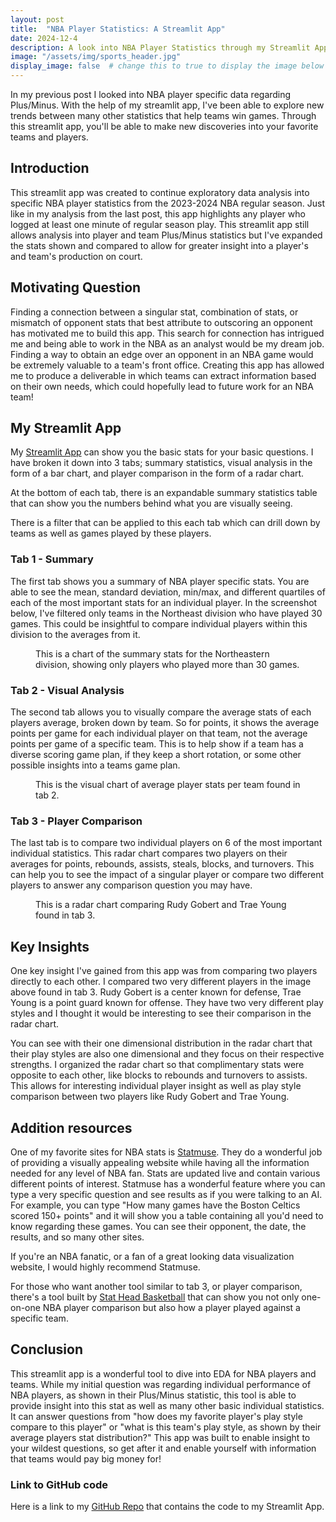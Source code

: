 ```yaml
---
layout: post
title:  "NBA Player Statistics: A Streamlit App"
date: 2024-12-4
description: A look into NBA Player Statistics through my Streamlit App.
image: "/assets/img/sports_header.jpg"
display_image: false  # change this to true to display the image below the banner 
---
```


<p class="intro"><span class="dropcap">I</span>n my previous post I looked into NBA player specific data regarding Plus/Minus.  With the help of my streamlit app, I've been able to explore new trends between many other statistics that help teams win games.  Through this streamlit app, you'll be able to make new discoveries into your favorite teams and players.</p>


## Introduction

This streamlit app was created to continue exploratory data analysis into specific NBA player statistics from the 2023-2024 NBA regular season.  Just like in my analysis from the last post, this app highlights any player who logged at least one minute of regular season play.  This streamlit app still allows analysis into player and team Plus/Minus statistics but I've expanded the stats shown and compared to allow for greater insight into a player's and team's production on court.

## Motivating Question

Finding a connection between a singular stat, combination of stats, or mismatch of opponent stats that best attribute to outscoring an opponent has motivated me to build this app.  This search for connection has intrigued me and being able to work in the NBA as an analyst would be my dream job. Finding a way to obtain an edge over an opponent in an NBA game would be extremely valuable to a team's front office.  Creating this app has allowed me to produce a deliverable in which teams can extract information based on their own needs, which could hopefully lead to future work for an NBA team!

## My Streamlit App

My [Streamlit App](https://nba-player-statistics-blog-3.streamlit.app/) can show you the basic stats for your basic questions.  I have broken it down into 3 tabs; summary statistics, visual analysis in the form of a bar chart, and player comparison in the form of a radar chart.  

At the bottom of each tab, there is an expandable summary statistics table that can show you the numbers behind what you are visually seeing.  

There is a filter that can be applied to this each tab which can drill down by teams as well as games played by these players.

### Tab 1 - Summary

The first tab shows you a summary of NBA player specific stats.  You are able to see the mean, standard deviation, min/max, and different quartiles of each of the most important stats for an individual player.  In the screenshot below, I've filtered only teams in the Northeast division who have played 30 games.  This could be insightful to compare individual players within this division to the averages from it.

<figure>
	<img src="https://eladle21.github.io/my-blog/assets/img/summary_stats.png" alt=""> 
	<figcaption>This is a chart of the summary stats for the Northeastern division, showing only players who played more than 30 games.</figcaption>
</figure>

### Tab 2 - Visual Analysis

The second tab allows you to visually compare the average stats of each players average, broken down by team.  So for points, it shows the average points per game for each individual player on that team, not the average points per game of a specific team.  This is to help show if a team has a diverse scoring game plan, if they keep a short rotation, or some other possible insights into a teams game plan.

<figure>
	<img src="https://eladle21.github.io/my-blog/assets/img/visual_analysis.png" alt=""> 
	<figcaption>This is the visual chart of average player stats per team found in tab 2.</figcaption>
</figure>

### Tab 3 - Player Comparison

The last tab is to compare two individual players on 6 of the most important individual statistics.  This radar chart compares two players on their averages for points, rebounds, assists, steals, blocks, and turnovers.  This can help you to see the impact of a singular player or compare two different players to answer any comparison question you may have.

<figure>
	<img src="https://eladle21.github.io/my-blog/assets/img/radar_chart.png" alt=""> 
	<figcaption>This is a radar chart comparing Rudy Gobert and Trae Young found in tab 3.</figcaption>
</figure>

## Key Insights

One key insight I've gained from this app was from comparing two players directly to each other.  I compared two very different players in the image above found in tab 3.  Rudy Gobert is a center known for defense, Trae Young is a point guard known for offense.  They have two very different play styles and I thought it would be interesting to see their comparison in the radar chart.

You can see with their one dimensional distribution in the radar chart that their play styles are also one dimensional and they focus on their respective strengths.  I organized the radar chart so that complimentary stats were opposite to each other, like blocks to rebounds and turnovers to assists.  This allows for interesting individual player insight as well as play style comparison between two players like Rudy Gobert and Trae Young.

## Addition resources

One of my favorite sites for NBA stats is [Statmuse](https://www.statmuse.com/nba).  They do a wonderful job of providing a visually appealing website while having all the information needed for any level of NBA fan.  Stats are updated live and contain various different points of interest.  Statmuse has a wonderful feature where you can type a very specific question and see results as if you were talking to an AI.  For example, you can type "How many games have the Boston Celtics scored 150+ points" and it will show you a table containing all you'd need to know regarding these games.  You can see their opponent, the date, the results, and so many other sites.

If you're an NBA fanatic, or a fan of a great looking data visualization website, I would highly recommend Statmuse.

For those who want another tool similar to tab 3, or player comparison, there's a tool built by [Stat Head Basketball](https://stathead.com/basketball/versus-finder.cgi) that can show you not only one-on-one NBA player comparison but also how a player played against a specific team.

## Conclusion

This streamlit app is a wonderful tool to dive into EDA for NBA players and teams.  While my initial question was regarding individual performance of NBA players, as shown in their Plus/Minus statistic, this tool is able to provide insight into this stat as well as many other basic individual statistics.  It can answer questions from "how does my favorite player's play style compare to this player" or "what is this team's play style, as shown by their average players stat distribution?"  This app was built to enable insight to your wildest questions, so get after it and enable yourself with information that teams would pay big money for!

### Link to GitHub code

Here is a link to my [GitHub Repo](https://github.com/eladle21/streamlit-3) that contains the code to my Streamlit App.